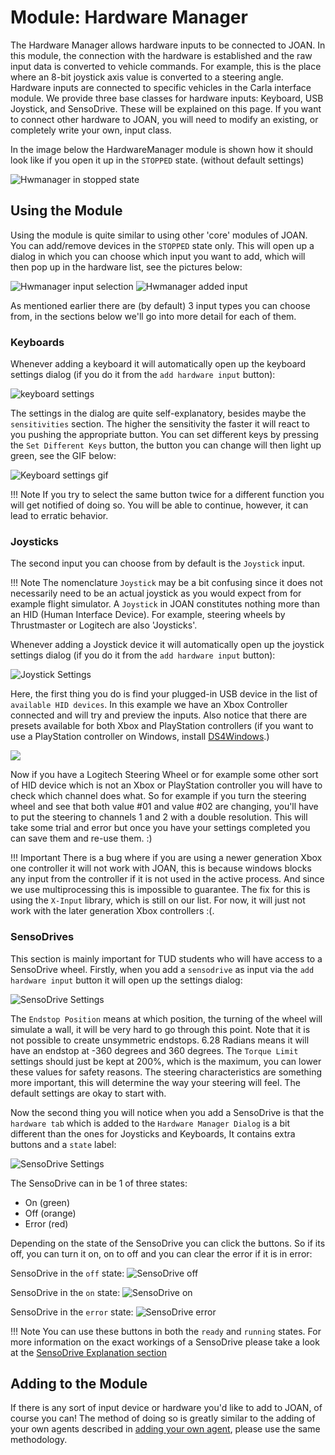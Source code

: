 # Module: Hardware Manager
The Hardware Manager allows hardware inputs to be connected to JOAN. In this module, the connection with the hardware is established and the raw input data is converted to vehicle commands. For example, this is the place where an 8-bit joystick axis value is converted to a steering angle. Hardware inputs are connected to specific vehicles in the Carla interface module. We provide three base classes for hardware inputs: Keyboard, USB Joystick, and SensoDrive. These will be explained on this page. If you want to connect other hardware to JOAN, you will need to modify an existing, or completely write your own, input class.
 
In the image below the HardwareManager module is shown how it should look like if you open it up in the 
`STOPPED` state. (without default settings)

![Hwmanager in stopped state](imgs/modules-hardwaremanager-stopped-state.PNG)

## <a name="using_hw_manager"></a>Using the Module
Using the module is quite similar to using other 'core' modules of JOAN. You can add/remove devices in the `STOPPED` state only. This will open up a dialog in which you can choose which input you want to add, which will then pop up in the hardware list, see the pictures below:

![Hwmanager input selection](imgs/modules-hardwaremanager-input-selection.PNG)
![Hwmanager added input](imgs/modules-hardwaremanager-added-input.PNG)

As mentioned earlier there are (by default) 3 input types you can choose from, in the sections below we'll go into more detail for each of them.

### Keyboards
Whenever adding a keyboard it will automatically open up the keyboard settings dialog (if you do it from the `add hardware input` button):

![keyboard settings](imgs/modules-hardwaremanager-keyboard-settings.PNG)

The settings in the dialog are quite self-explanatory, besides maybe the `sensitivities` section. The higher the sensitivity the faster it will react to you pushing the appropriate button. You can set different keys by pressing the `Set Different Keys` button, the button you can change will then light up green, see the GIF below:

![Keyboard settings gif](gifs/modules-hardwaremanager-keyboard-settings.gif)

!!! Note
    If you try to select the same button twice for a different function you will get notified of doing so. You will be able to continue, however, it can lead to erratic behavior.

### Joysticks
The second input you can choose from by default is the `Joystick` input. 

!!! Note 
    The nomenclature `Joystick` may be a bit confusing since it does not necessarily need to be an actual joystick as you would expect from for example flight simulator. A `Joystick` in JOAN constitutes nothing more than an HID (Human Interface Device). For example, steering wheels by Thrustmaster or Logitech are also 'Joysticks'.

Whenever adding a Joystick device it will automatically open up the joystick settings dialog (if you do it from the `add hardware input` button):

![Joystick Settings](imgs/modules-hardwaremanager-joystick-settings.PNG)

Here, the first thing you do is find your plugged-in USB device in the list of `available HID devices`. In this example 
we have an Xbox Controller connected and will try and preview the inputs. Also notice that there are presets available for
both Xbox and PlayStation controllers (if you want to use a PlayStation controller on Windows, install [DS4Windows](http://ds4windows.com/).)

[ ![](gifs/modules-hardwaremanager-joysticksettings.gif) ](gifs/modules-hardwaremanager-joysticksettings.gif)

Now if you have a Logitech Steering Wheel or for example some other sort of HID device which is not an Xbox or PlayStation controller
you will have to check which channel does what. So for example if you turn the steering wheel and see that both value #01 and value #02 
are changing, you'll have to put the steering to channels 1 and 2 with a double resolution. This will take some trial and error
but once you have your settings completed you can save them and re-use them. :)

!!! Important
    There is a bug where if you are using a newer generation Xbox one controller it will not work with JOAN, this is because windows blocks any input from the controller if it is not used in the active process. And since we use multiprocessing this is impossible to guarantee. The fix for this is using the `X-Input` library, which is still on our list. For now, it will just not work with the later generation Xbox controllers :(.

### SensoDrives
This section is mainly important for TUD students who will have access to a SensoDrive wheel. Firstly, when you add a `sensodrive` as input 
via the `add hardware input` button it will open up the settings dialog:

![SensoDrive Settings](imgs/modules-hardwaremanager-sensodrive-settings.PNG)

The `Endstop Position` means at which position, the turning of the wheel will simulate a wall, it will be very hard to go through this point. Note that it is not possible to create unsymmetric endstops. 6.28 Radians means it will have an endstop at -360 degrees and 360 degrees.
The `Torque Limit` settings should just be kept at 200%, which is the maximum, you can lower these values for safety reasons.
The steering characteristics are something more important, this will determine the way your steering will feel. The default settings are okay to start with.

Now the second thing you will notice when you add a SensoDrive is that the `hardware tab` which is added to the `Hardware Manager Dialog` is a bit
different than the ones for Joysticks and Keyboards, It contains extra buttons and a `state` label:

![SensoDrive Settings](imgs/modules-hardwaremanager-sensodrive-tab.PNG)

The SensoDrive can in be 1 of three states:

- On (green)
- Off (orange)
- Error (red)

Depending on the state of the SensoDrive you can click the buttons. So if its off, you can turn it on, on to off and you can clear the error if it is in 
error:

SensoDrive in the `off` state:
![SensoDrive off](imgs/modules-hardwaremanager-sensodrive-off.PNG)

SensoDrive in the `on` state:
![SensoDrive on](imgs/modules-hardwaremanager-sensodrive-on.PNG)

SensoDrive in the `error` state:
![SensoDrive error](imgs/modules-hardwaremanager-sensodrive-error.PNG)


!!! Note 
    You can use these buttons in both the `ready` and `running` states. For more information on the exact workings of a SensoDrive please take a look at the [SensoDrive Explanation section](other-sensodrive.md)

## Adding to the Module
If there is any sort of input device or hardware you'd like to add to JOAN, of course you can! The method of doing so is greatly similar to the adding of your own agents described in [adding your own agent](modules-carlainterface.md#adding_own_agents), please use the same methodology.
